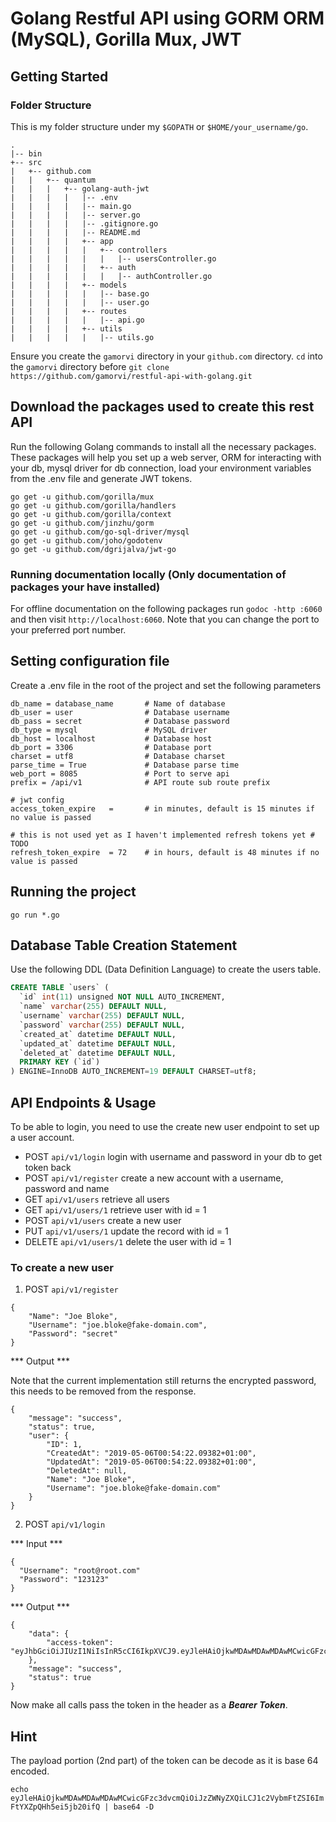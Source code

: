 # Golang Restful API using GORM ORM (MySQL), Gorilla Mux, JWT

## Getting Started

### Folder Structure
This is my folder structure under my `$GOPATH` or `$HOME/your_username/go`.
```
.
|-- bin
+-- src
|   +-- github.com
|   |   +-- quantum
|   |   |   +-- golang-auth-jwt
|   |   |   |   |-- .env
|   |   |   |   |-- main.go
|   |   |   |   |-- server.go
|   |   |   |   |-- .gitignore.go
|   |   |   |   |-- README.md
|   |   |   |   +-- app
|   |   |   |   |   +-- controllers
|   |   |   |   |   |   |-- usersController.go
|   |   |   |   |   +-- auth
|   |   |   |   |   |   |-- authController.go
|   |   |   |   +-- models
|   |   |   |   |   |-- base.go
|   |   |   |   |   |-- user.go
|   |   |   |   +-- routes
|   |   |   |   |   |-- api.go
|   |   |   |   +-- utils
|   |   |   |   |   |-- utils.go
```
Ensure you create the `gamorvi` directory in your `github.com` directory. `cd` into the `gamorvi` directory before `git clone https://github.com/gamorvi/restful-api-with-golang.git`

## Download the packages used to create this rest API
Run the following Golang commands to install all the necessary packages. These packages will help you set up a web server, ORM for interacting with your db, mysql driver for db connection, load your environment variables from the .env file and generate JWT tokens.

```
go get -u github.com/gorilla/mux
go get -u github.com/gorilla/handlers
go get -u github.com/gorilla/context
go get -u github.com/jinzhu/gorm
go get -u github.com/go-sql-driver/mysql
go get -u github.com/joho/godotenv
go get -u github.com/dgrijalva/jwt-go
```

### Running documentation locally (Only documentation of packages your have installed)
For offline documentation on the following packages run `godoc -http :6060` and then visit `http://localhost:6060`. Note that you can change the port to your preferred port number.

## Setting configuration file
Create a .env file in the root of the project and set the following parameters

```
db_name = database_name       # Name of database
db_user = user                # Database username
db_pass = secret              # Database password
db_type = mysql               # MySQL driver
db_host = localhost           # Database host
db_port = 3306                # Database port
charset = utf8                # Database charset
parse_time = True             # Database parse time
web_port = 8085               # Port to serve api
prefix = /api/v1              # API route sub route prefix

# jwt config
access_token_expire   =       # in minutes, default is 15 minutes if no value is passed

# this is not used yet as I haven't implemented refresh tokens yet # TODO
refresh_token_expire  = 72    # in hours, default is 48 minutes if no value is passed
```

## Running the project

`go run *.go`

## Database Table Creation Statement
Use the following DDL (Data Definition Language) to create the users table.

``` SQL
CREATE TABLE `users` (
  `id` int(11) unsigned NOT NULL AUTO_INCREMENT,
  `name` varchar(255) DEFAULT NULL,
  `username` varchar(255) DEFAULT NULL,
  `password` varchar(255) DEFAULT NULL,
  `created_at` datetime DEFAULT NULL,
  `updated_at` datetime DEFAULT NULL,
  `deleted_at` datetime DEFAULT NULL,
  PRIMARY KEY (`id`)
) ENGINE=InnoDB AUTO_INCREMENT=19 DEFAULT CHARSET=utf8;
```

## API Endpoints & Usage

To be able to login, you need to use the create new user endpoint to set up a user account.

* POST    `api/v1/login` login with username and password in your db to get token back
* POST    `api/v1/register` create a new account with a username, password and name
* GET     `api/v1/users` retrieve all users
* GET     `api/v1/users/1` retrieve user with id = 1
* POST    `api/v1/users` create a new user
* PUT     `api/v1/users/1` update the record with id = 1
* DELETE  `api/v1/users/1` delete the user with id = 1

### To create a new user

1. POST `api/v1/register`

```
{
	"Name": "Joe Bloke",
	"Username": "joe.bloke@fake-domain.com",
    "Password": "secret"
}
```

*** Output ***

Note that the current implementation still returns the encrypted password, this needs to be removed from the response.

```
{
    "message": "success",
    "status": true,
    "user": {
        "ID": 1,
        "CreatedAt": "2019-05-06T00:54:22.09382+01:00",
        "UpdatedAt": "2019-05-06T00:54:22.09382+01:00",
        "DeletedAt": null,
        "Name": "Joe Bloke",
        "Username": "joe.bloke@fake-domain.com"
    }
}
```

2. POST `api/v1/login`



*** Input ***
```
{
  "Username": "root@root.com"
  "Password": "123123"
}
```

*** Output ***

```
{
    "data": {
        "access-token": "eyJhbGciOiJIUzI1NiIsInR5cCI6IkpXVCJ9.eyJleHAiOjkwMDAwMDAwMDAwMCwicGFzc3dvcmQiOiJzZWNyZXQiLCJ1c2VybmFtZSI6ImFtYXZpQHh5ei5jb20ifQ.WJ5VMnH5ijHQOZhUlrrnrh7NCYfFpww3jBz26EkRsHQ"
    },
    "message": "success",
    "status": true
}
```

Now make all calls pass the token in the header as a ***Bearer Token***.

## Hint

The payload portion (2nd part) of the token can be decode as it is base 64 encoded.

`echo eyJleHAiOjkwMDAwMDAwMDAwMCwicGFzc3dvcmQiOiJzZWNyZXQiLCJ1c2VybmFtZSI6ImFtYXZpQHh5ei5jb20ifQ | base64 -D`
